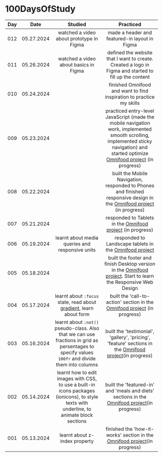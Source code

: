 # 100DaysOfStudy

| Day |    Date    |                                                                      Studied                                                                     |                                                                                                                         Practiced                                                                                                                        |
|:---:|:----------:|:------------------------------------------------------------------------------------------------------------------------------------------------:|:--------------------------------------------------------------------------------------------------------------------------------------------------------------------------------------------------------------------------------------------------------:|
| 012 | 05.27.2024 | watched a video about prototype in Figma                                                                                                         | made a header and featured-in layout in Figma                                                                                                                                                                                                            |
| 011 | 05.26.2024 | watched a video about basics in Figma                                                                                                            | defined the website that I want to create. Created a logo in Figma and started to fill up the content                                                                                                                                                    |
| 010 | 05.24.2024 |                                                                                                                                                  | finished Omnifood and want to find inspiration to practice my skills                                                                                                                                                                                     |
| 009 | 05.23.2024 |                                                                                                                                                  | practiced entry-level JavaScript (made the mobile navigation work, implemented smooth scrolling, implemented sticky navigation) and started optimize [Omnifood project](https://github.com/anna0211/html-css-course/tree/main/07-Omnifood) (in progress) |
| 008 | 05.22.2024 |                                                                                                                                                  | built the Mobile Navigation, responded to Phones and finished responsive design in the [Omnifood project](https://github.com/anna0211/html-css-course/tree/main/07-Omnifood) (in progress)                                                               |
| 007 | 05.21.2024 |                                                                                                                                                  | responded to Tablets in the [Omnifood project](https://github.com/anna0211/html-css-course/tree/main/07-Omnifood) (in progress)                                                                                                                          |
| 006 | 05.19.2024 | learnt about media queries and responsive units                                                                                                  | responded to Landscape tablets in the [Omnifood project](https://github.com/anna0211/html-css-course/tree/main/07-Omnifood)                                                                                                                              |
| 005 | 05.18.2024 |                                                                                                                                                  | built the footer and finish Desktop version in the [Omnifood project](https://github.com/anna0211/html-css-course/tree/main/07-Omnifood). Start to learn the Responsive Web Design                                                                       |
| 004 | 05.17.2024 | learnt about `:focus` state, read about [gradient](https://doka.guide/css/linear-gradient/), learn about form                                    | built the 'call-to-action' section in the [Omnifood project](https://github.com/anna0211/html-css-course/tree/main/07-Omnifood) (in progress)                                                                                                            |
| 003 | 05.16.2024 | learnt about `:not()` pseudo-class. Also that we can use fractions in grid as persentages to specify values `100fr` and divide them into columns | built the 'testimonial', 'gallery', 'pricing', 'feature' sections in the [Omnifood project](https://github.com/anna0211/html-css-course/tree/main/07-Omnifood)(in progress)                                                                              |
| 002 | 05.14.2024 | learnt how to edit images with CSS, to use a built-in icons packages (ionicons), to style texts with underline, to animate block sections        | built the 'featured-in' and 'meals and diets' sections in the [Omnifood project](https://github.com/anna0211/html-css-course/tree/main/07-Omnifood)(in progress)                                                                                         |
| 001 | 05.13.2024 | learnt about z-index property                                                                                                                    | finished the 'how-it-works' section in the [Omnifood project](https://github.com/anna0211/html-css-course/tree/main/07-Omnifood)(in progress)                                                                                                            |
